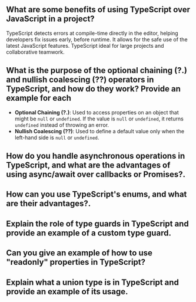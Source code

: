 ## What are some benefits of using TypeScript over JavaScript in a project?

TypeScript detects errors at compile-time directly in the editor, helping developers fix issues early, before runtime. It allows for the safe use of the latest JavaScript features. TypeScript ideal for large projects and collaborative teamwork.

## What is the purpose of the optional chaining (?.) and nullish coalescing (??) operators in TypeScript, and how do they work? Provide an example for each

- **Optional Chaining (?.)**: Used to access properties on an object that might be `null` or `undefined`. If the value is `null` or `undefined`, it returns `undefined` instead of throwing an error.
- **Nullish Coalescing (??)**: Used to define a default value only when the left-hand side is `null` or `undefined`.

## How do you handle asynchronous operations in TypeScript, and what are the advantages of using async/await over callbacks or Promises?.

## How can you use TypeScript's enums, and what are their advantages?.

## Explain the role of type guards in TypeScript and provide an example of a custom type guard.

## Can you give an example of how to use "readonly" properties in TypeScript?

## Explain what a union type is in TypeScript and provide an example of its usage.
